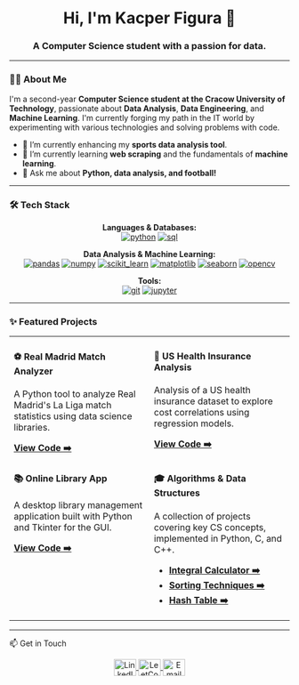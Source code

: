 <div align="center">
  <h1>Hi, I'm Kacper Figura 👋</h1>
  <h3>A Computer Science student with a passion for data.</h3>
</div>

---

### 👨‍💻 About Me

I'm a second-year **Computer Science student at the Cracow University of Technology**, passionate about **Data Analysis**, **Data Engineering**, and **Machine Learning**. I'm currently forging my path in the IT world by experimenting with various technologies and solving problems with code.

- 🔭 I’m currently enhancing my **sports data analysis tool**.
- 🌱 I’m currently learning **web scraping** and the fundamentals of **machine learning**.
- 💬 Ask me about **Python, data analysis, and football!**

---

### 🛠️ Tech Stack

<div align="center">
  <p>
    <strong>Languages & Databases:</strong><br>
    <a href="https://www.python.org" target="_blank"><img src="https://img.shields.io/badge/python-3670A0?style=for-the-badge&logo=python&logoColor=ffdd54" alt="python"/></a>
    <a href="https://www.mysql.com/" target="_blank"><img src="https://img.shields.io/badge/SQL-005C84?style=for-the-badge&logo=mysql&logoColor=white" alt="sql"/></a>
  </p>
  <p>
    <strong>Data Analysis & Machine Learning:</strong><br>
    <a href="https://pandas.pydata.org/" target="_blank"><img src="https://img.shields.io/badge/Pandas-150458?style=for-the-badge&logo=pandas&logoColor=white" alt="pandas"/></a>
    <a href="https://numpy.org/" target="_blank"><img src="https://img.shields.io/badge/Numpy-013243?style=for-the-badge&logo=numpy&logoColor=white" alt="numpy"/></a>
    <a href="https://scikit-learn.org/" target="_blank"><img src="https://img.shields.io/badge/scikit--learn-%23F7931E.svg?style=for-the-badge&logo=scikit-learn&logoColor=white" alt="scikit_learn"/></a>
    <a href="https://matplotlib.org/" target="_blank"><img src="https://img.shields.io/badge/Matplotlib-11557c?style=for-the-badge&logo=matplotlib&logoColor=white" alt="matplotlib"/></a>
    <a href="https://seaborn.pydata.org/" target="_blank"><img src="https://img.shields.io/badge/Seaborn-88d4df?style=for-the-badge&logo=seaborn&logoColor=000" alt="seaborn"/></a>
    <a href="https://opencv.org/" target="_blank"><img src="https://img.shields.io/badge/OpenCV-5C3EE8?style=for-the-badge&logo=opencv&logoColor=white" alt="opencv"/></a>
  </p>
  <p>
    <strong>Tools:</strong><br>
    <a href="https://git-scm.com/" target="_blank"><img src="https://img.shields.io/badge/git-%23F05033.svg?style=for-the-badge&logo=git&logoColor=white" alt="git"/></a>
    <a href="https://jupyter.org/" target="_blank"><img src="https://img.shields.io/badge/Jupyter-F37626.svg?style=for-the-badge&logo=Jupyter&logoColor=white" alt="jupyter"/></a>
  </p>
</div>

---

### ✨ Featured Projects

<table width="100%">
  <tr>
    <td width="50%" valign="top">
      <h4>⚽ Real Madrid Match Analyzer</h4>
      <p>A Python tool to analyze Real Madrid's La Liga match statistics using data science libraries.</p>
      <a href="https://github.com/Kazurek11/Real-Madrid-Match-Analyzer"><strong>View Code ➡️</strong></a>
    </td>
    <td width="50%" valign="top">
      <h4>🏥 US Health Insurance Analysis</h4>
      <p>Analysis of a US health insurance dataset to explore cost correlations using regression models.</p>
      <a href="https://github.com/Kazurek11/ACME-Insurance-Analysis"><strong>View Code ➡️</strong></a>
    </td>
  </tr>
  <tr>
    <td width="50%" valign="top">
      <h4>📚 Online Library App</h4>
      <p>A desktop library management application built with Python and Tkinter for the GUI.</p>
      <a href="https://github.com/Kazurek11/online-liblary-app"><strong>View Code ➡️</strong></a>
    </td>
    <td width="50%" valign="top">
      <h4>🎓 Algorithms & Data Structures</h4>
      <p>A collection of projects covering key CS concepts, implemented in Python, C, and C++.</p>
      <ul>
        <li><a href="https://github.com/Kazurek11/Integral-Calculator"><strong>Integral Calculator ➡️</strong></a></li>
        <li><a href="https://github.com/Kazurek11/Sorting-Techniques"><strong>Sorting Techniques ➡️</strong></a></li>
        <li><a href="https://github.com/Kazurek11/Hash-Table"><strong>Hash Table ➡️</strong></a></li>
      </ul>
    </td>
  </tr>
</table>

---

📫 Get in Touch
<p align="center">
  <a href="https://www.linkedin.com/in/kacper-figura-814393360/" target="_blank">
    <img align="center" src="https://raw.githubusercontent.com/rahuldkjain/github-profile-readme-generator/master/src/images/icons/Social/linked-in-alt.svg" alt="LinkedIn" height="30" width="40" />
  </a>
  <a href="https://leetcode.com/Kazur11/" target="_blank">
    <img align="center" src="https://raw.githubusercontent.com/rahuldkjain/github-profile-readme-generator/master/src/images/icons/Social/leet-code.svg" alt="LeetCode" height="30" width="40" />
  </a>
  <a href="mailto:figurakacper9@gmail.com" target="_blank">
    <img align="center" src="https://upload.wikimedia.org/wikipedia/commons/7/7e/Gmail_icon_%282020%29.svg" alt="Email" height="30" width="40" />
  </a>
</p>
